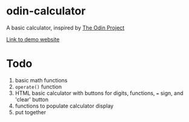 # odin-calculator
A basic calculator, inspired by
[The Odin Project](https://www.theodinproject.com/courses/foundations/lessons/calculator)

[Link to demo website](https://bmalchert.github.io/odin-calculator)

# Todo

1.  basic math functions
2.  `operate()` function
3.  HTML basic calculator with buttons for digits, functions, `=` sign, and
    'clear' button
4.  functions to populate calculator display
5.  put together